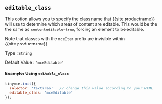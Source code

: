 ## `editable_class`

This option allows you to specify the class name that {{site.productname}} will use to determine which areas of content are editable. This would be the the same as `contenteditable=true`, forcing an element to be editable.

Note that classes with the `mceItem` prefix are invisible within {{site.productname}}.

Type
: `String`

Default Value
: `'mceEditable'`

#### Example: Using `editable_class`

```js
tinymce.init({
  selector: 'textarea',  // change this value according to your HTML
  editable_class: 'mceEditable'
});
```

